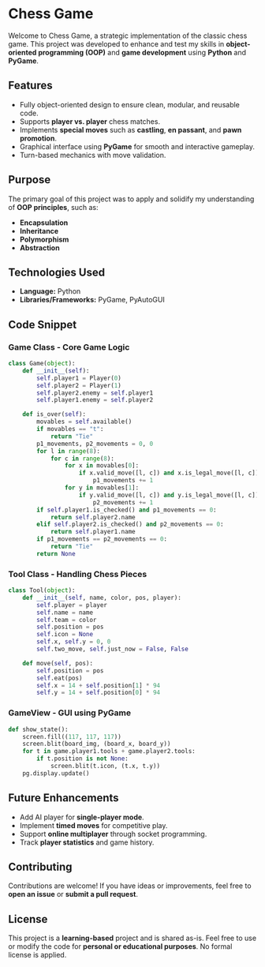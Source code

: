 # **Chess Game**
Welcome to Chess Game, a strategic implementation of the classic chess game. This project was developed to enhance and test my skills in **object-oriented programming (OOP)** and **game development** using **Python** and **PyGame**.

## **Features**
- Fully object-oriented design to ensure clean, modular, and reusable code.
- Supports **player vs. player** chess matches.
- Implements **special moves** such as **castling**, **en passant**, and **pawn promotion**.
- Graphical interface using **PyGame** for smooth and interactive gameplay.
- Turn-based mechanics with move validation.

## **Purpose**
The primary goal of this project was to apply and solidify my understanding of **OOP principles**, such as:

- **Encapsulation**
- **Inheritance**
- **Polymorphism**
- **Abstraction**

## **Technologies Used**
- **Language:** Python  
- **Libraries/Frameworks:** PyGame, PyAutoGUI  

## **Code Snippet**
### **Game Class - Core Game Logic**
```python
class Game(object):
    def __init__(self):
        self.player1 = Player(0)
        self.player2 = Player(1)
        self.player2.enemy = self.player1
        self.player1.enemy = self.player2

    def is_over(self):
        movables = self.available()
        if movables == "t":
            return "Tie"
        p1_movements, p2_movements = 0, 0
        for l in range(8):
            for c in range(8):
                for x in movables[0]:
                    if x.valid_move([l, c]) and x.is_legal_move([l, c]):
                        p1_movements += 1
                for y in movables[1]:
                    if y.valid_move([l, c]) and y.is_legal_move([l, c]):
                        p2_movements += 1
        if self.player1.is_checked() and p1_movements == 0:
            return self.player2.name
        elif self.player2.is_checked() and p2_movements == 0:
            return self.player1.name
        if p1_movements == p2_movements == 0:
            return "Tie"
        return None
```

### **Tool Class - Handling Chess Pieces**
```python
class Tool(object):
    def __init__(self, name, color, pos, player):
        self.player = player
        self.name = name
        self.team = color
        self.position = pos
        self.icon = None
        self.x, self.y = 0, 0
        self.two_move, self.just_now = False, False

    def move(self, pos):
        self.position = pos
        self.eat(pos)
        self.x = 14 + self.position[1] * 94
        self.y = 14 + self.position[0] * 94
```

### **GameView - GUI using PyGame**
```python
def show_state():
    screen.fill((117, 117, 117))
    screen.blit(board_img, (board_x, board_y))
    for t in game.player1.tools + game.player2.tools:
        if t.position is not None:
            screen.blit(t.icon, (t.x, t.y))
    pg.display.update()
```

## **Future Enhancements**
- Add AI player for **single-player mode**.
- Implement **timed moves** for competitive play.
- Support **online multiplayer** through socket programming.
- Track **player statistics** and game history.

## **Contributing**
Contributions are welcome! If you have ideas or improvements, feel free to **open an issue** or **submit a pull request**.

## **License**
This project is a **learning-based** project and is shared as-is. Feel free to use or modify the code for **personal or educational purposes**. No formal license is applied.

